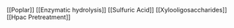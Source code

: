 [[Poplar]]
[[Enzymatic hydrolysis]]
[[Sulfuric Acid]]
[[Xylooligosaccharides]]
[[Hpac Pretreatment]]
